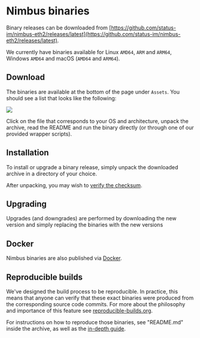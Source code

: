 # Nimbus binaries

Binary releases can be downloaded from [https://github.com/status-im/nimbus-eth2/releases/latest](https://github.com/status-im/nimbus-eth2/releases/latest).

We currently have binaries available for Linux `AMD64`, `ARM` and `ARM64`, Windows `AMD64` and macOS (`AMD64` and `ARM64`).

## Download

The binaries are available at the bottom of the page under `Assets`. You should see a list that looks like the following:

![](https://i.imgur.com/6wuvM2d.png)

Click on the file that corresponds to your OS and architecture, unpack the archive, read the README and run the binary directly (or through one of our provided wrapper scripts).

## Installation

To install or upgrade a binary release, simply unpack the downloaded archive in a directory of your choice.

After unpacking, you may wish to [verify the checksum](./checksums.md).

## Upgrading

Upgrades (and downgrades) are performed by downloading the new version and simply replacing the binaries with the new versions

## Docker

Nimbus binaries are also published via [Docker](./docker.md).

## Reproducible builds

We've designed the build process to be reproducible. In practice, this means that anyone can verify that these exact binaries were produced from the corresponding source code commits. For more about the philosophy and importance of this feature see [reproducible-builds.org](https://reproducible-builds.org/).

For instructions on how to reproduce those binaries, see "README.md" inside the archive, as well as the [in-depth guide](./distribution_internals.md).
